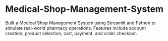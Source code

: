 # Medical-Shop-Management-System
Built a Medical Shop Management System using Streamlit and Python to simulate real-world pharmacy operations. Features include account creation, product selection, cart, payment, and order checkout.
